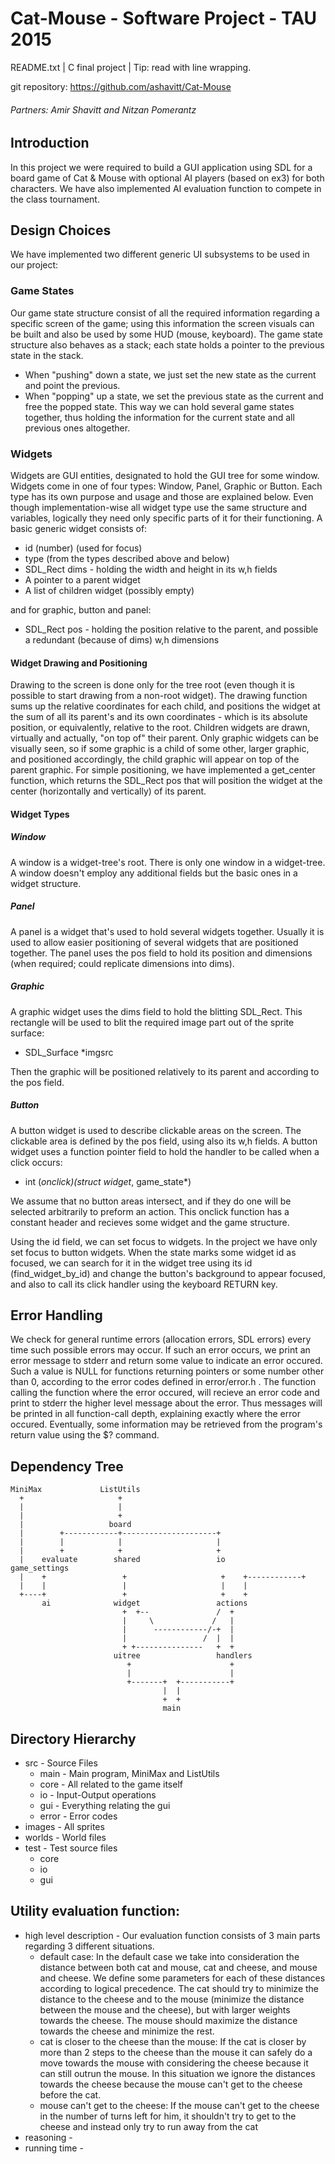 # Cat-Mouse - Software Project - TAU 2015
README.txt | C final project | Tip: read with line wrapping.

git repository: https://github.com/ashavitt/Cat-Mouse
###### Partners: Amir Shavitt and Nitzan Pomerantz

## Introduction
In this project we were required to build a GUI application using SDL for a board game of Cat & Mouse with optional AI players (based on ex3) for both characters. We have also implemented AI evaluation function to compete in the class tournament.

## Design Choices
We have implemented two different generic UI subsystems to be used in our project:
### Game States
Our game state structure consist of all the required information regarding a specific screen of the game; using this information the screen visuals can be built and also be used by some HUD (mouse, keyboard).
The game state structure also behaves as a stack; each state holds a pointer to the previous state in the stack.
- When "pushing" down a state, we just set the new state as the current and point the previous.
- When "popping" up a state, we set the previous state as the current and free the popped state.
This way we can hold several game states together, thus holding the information for the current state and all previous ones altogether.

### Widgets
Widgets are GUI entities, designated to hold the GUI tree for some window.
Widgets come in one of four types: Window, Panel, Graphic or Button. Each type has its own purpose and usage and those are explained below.
Even though implementation-wise all widget type use the same structure and variables, logically they need only specific parts of it for their functioning.
A basic generic widget consists of:
- id (number) (used for focus)
- type (from the types described above and below)
- SDL_Rect dims - holding the width and height in its w,h fields
- A pointer to a parent widget
- A list of children widget (possibly empty)

and for graphic, button and panel:
- SDL_Rect pos - holding the position relative to the parent, and possible a redundant (because of dims) w,h dimensions

#### Widget Drawing and Positioning
Drawing to the screen is done only for the tree root (even though it is possible to start drawing from a non-root widget).
The drawing function sums up the relative coordinates for each child, and positions the widget at the sum of all its parent's and its own coordinates - which is its absolute position, or equivalently, relative to the root.
Children widgets are drawn, virtually and actually, "on top of" their parent. Only graphic widgets can be visually seen, so if some graphic is a child of some other, larger graphic, and positioned accordingly, the child graphic will appear on top of the parent graphic.
For simple positioning, we have implemented a get_center function, which returns the SDL_Rect pos that will position the widget at the center (horizontally and vertically) of its parent. 
#### Widget Types
##### Window
A window is a widget-tree's root. There is only one window in a widget-tree. A window doesn't employ any additional fields but the basic ones in a widget structure.
##### Panel
A panel is a widget that's used to hold several widgets together. Usually it is used to allow easier positioning of several widgets that are positioned together. The panel uses the pos field to hold its position and dimensions (when required; could replicate dimensions into dims). 
##### Graphic
A graphic widget uses the dims field to hold the blitting SDL_Rect. This rectangle will be used to blit the required image part out of the sprite surface:
- SDL_Surface *imgsrc

Then the graphic will be positioned relatively to its parent and according to the pos field.
##### Button
A button widget is used to describe clickable areas on the screen. The clickable area is defined by the pos field, using also its w,h fields. A button widget uses a function pointer field to hold the handler to be called when a click occurs:
- int (*onclick)(struct widget*, game_state*)

We assume that no button areas intersect, and if they do one will be selected arbitrarily to preform an action.
This onclick function has a constant header and recieves some widget and the game structure.

Using the id field, we can set focus to widgets. In the project we have only set focus to button widgets. When the state marks some widget id as focused, we can search for it in the widget tree using its id (find_widget_by_id) and change the button's background to appear focused, and also to call its click handler using the keyboard RETURN key.
## Error Handling
We check for general runtime errors (allocation errors, SDL errors) every time such possible errors may occur. If such an error occurs, we print an error message to stderr and return some value to indicate an error occured. Such a value is NULL for functions returning pointers or some number other than 0, according to the error codes defined in error/error.h . The function calling the function where the error occured, will recieve an error code and print to stderr the higher level message about the error. Thus messages will be printed in all function-call depth, explaining exactly where the error occured. Eventually, some information may be retrieved from the program's return value using the $? command.
## Dependency Tree
```
MiniMax             ListUtils                                            
  +                     +                                                
  |                     |                                                
  |                     +                                                
  |                   board                                              
  |        +------------+---------------------+                          
  |        |            |                     |                          
  |        +            +                     +                          
  |    evaluate        shared                 io            game_settings
  |    +                 +                     +    +------------+       
  |    |                 |                     |    |                    
  +----+                 +                     +    +                    
       ai              widget                 actions                    
                         +  +--               /  +                       
                         |     \             /   |                       
                         |      ------------/-+  |                       
                         |                 /  |  |                       
                         + +---------------   +  +                       
                       uitree                 handlers                   
                          +                      +                       
                          |                      |                       
                          +-------+  +-----------+                       
                                  |  |                                   
                                  +  +                                   
                                  main                                   
```

## Directory Hierarchy
- src - Source Files
  - main - Main program, MiniMax and ListUtils
  - core - All related to the game itself
  - io - Input-Output operations
  - gui - Everything relating the gui
  - error - Error codes
- images - All sprites
- worlds - World files
- test - Test source files
  - core
  - io  
  - gui
  
## Utility evaluation function:
- high level description - Our evaluation function consists of 3 main parts regarding 3 different situations.
  - default case: In the default case we take into consideration the distance between both cat and mouse, cat and cheese, and mouse and cheese. We define some parameters for each of these distances according to logical precedence. The cat should try to minimize the distance to the cheese and to the mouse (minimize the distance between the mouse and the cheese), but with larger weights towards the cheese. The mouse should maximize the distance towards the cheese and minimize the rest.
  - cat is closer to the cheese than the mouse: If the cat is closer by more than 2 steps to the cheese than the mouse it can safely do a move towards the mouse with considering the cheese because it can still outrun the mouse. In this situation we ignore the distances towards the cheese because the mouse can't get to the cheese before the cat.
  - mouse can't get to the cheese: If the mouse can't get to the cheese in the number of turns left for him, it shouldn't try to get to the cheese and instead only try to run away from the cat
- reasoning -
- running time - 
